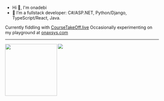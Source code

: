 - Hi 👋, I'm onadebi
- 👀 I’m a fullstack developer: C#/ASP.NET, Python/Django, TypeScript/React, Java.

Currently fiddling with <a href="https://CourseTakeOff.live" target="_blank">CourseTakeOff.live</a>
Occasionally experimenting on my playground at <a href="https://onaxsys.com" target="_blank">onaxsys.com</a> 

---

<div>
  <img height="170" align="left" src="https://github-readme-stats.vercel.app/api?username=onadebi&count_private=true&include_all_commits=true" />
  <img src="https://github-readme-stats.vercel.app/api/top-langs/?username=onadebi&layout=compact" />
</div>

<!---
onadebi/onadebi is a ✨ special ✨ repository because its `README.md` (this file) appears on your GitHub profile.
You can click the Preview link to take a look at your changes.
--->
